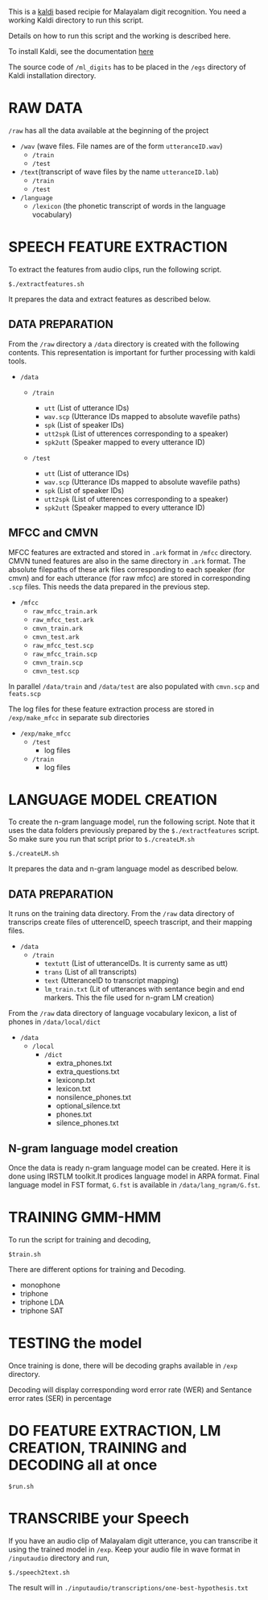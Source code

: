 This is a [kaldi](https://kaldi-asr.org/) based recipie for Malayalam digit recognition. You need a working Kaldi directory to run this script.

Details on how to run this script and the working is described here.

To install Kaldi, see the documentation [here](https://kaldi-asr.org/doc/install.html)

The source code of `/ml_digits` has to be placed in the `/egs` directory of Kaldi installation directory.

# RAW DATA 


`/raw` has all the data available at the beginning of the project

- `/wav` (wave files. File names are of the form `utteranceID.wav`)
    - `/train`
    - `/test`
- `/text`(transcript of wave files by the name `utteranceID.lab`)
    - `/train`
    - `/test`
- `/language`
    - `/lexicon` (the phonetic transcript of words in the language vocabulary)

# SPEECH FEATURE EXTRACTION

To extract the features from audio clips, run the following script. 
```
$./extractfeatures.sh
```
It prepares the data and extract features as described below.

## DATA PREPARATION

From the `/raw` directory a `/data` directory is created with the following contents. This representation is important for further processing with kaldi tools.

- `/data`
    - `/train`
        - `utt` (List of utterance IDs)
        - `wav.scp` (Utterance IDs mapped to absolute wavefile paths)
        - `spk` (List of speaker IDs)
        - `utt2spk` (List of utterences corresponding to a speaker)
        - `spk2utt` (Speaker mapped to every utterance ID)

    - `/test`
        - `utt` (List of utterance IDs)
        - `wav.scp` (Utterance IDs mapped to absolute wavefile paths)
        - `spk` (List of speaker IDs)
        - `utt2spk` (List of utterences corresponding to a speaker)
        - `spk2utt` (Speaker mapped to every utterance ID)


## MFCC and CMVN

MFCC features are extracted and stored in `.ark` format in `/mfcc` directory. CMVN tuned features are also in the same directory in `.ark` format. The absolute filepaths of these ark files corresponding to each speaker (for cmvn) and for each utterance (for raw mfcc) are stored in corresponding `.scp` files. This needs the data prepared in the previous step.

- `/mfcc`
    - `raw_mfcc_train.ark`
    - `raw_mfcc_test.ark`
    - `cmvn_train.ark`
    - `cmvn_test.ark`
    - `raw_mfcc_test.scp`
    - `raw_mfcc_train.scp`
    - `cmvn_train.scp`
    - `cmvn_test.scp`

In parallel `/data/train` and `/data/test` are also populated with `cmvn.scp` and  `feats.scp`

 The log files for these feature extraction process are stored in `/exp/make_mfcc` in separate sub directories

 - `/exp/make_mfcc`
    - `/test`
        - log files
    - `/train`
        - log files


# LANGUAGE MODEL CREATION

To create the n-gram  language model, run the following script. Note that it uses the data folders previously prepared by the `$./extractfeatures` script. So make sure you run that script prior to `$./createLM.sh`
```
$./createLM.sh
```

It prepares the data and n-gram language model as described below.

## DATA PREPARATION

It runs on the training data directory. From the `/raw` data directory of transcrips create files of utterenceID, speech trascript, and their mapping files.

- `/data`
    - `/train`
        - `textutt` (List of utteranceIDs. It is currenty same as utt)
        - `trans` (List of all transcripts)
        - `text` (UtteranceID to transcript mapping)
        - `lm_train.txt` (Lit of utterances with sentance begin and end markers. This the file used for n-gram LM creation)

From the `/raw` data directory of language vocabulary lexicon, a list of phones in `/data/local/dict`

- `/data`
    - `/local`
        - `/dict`
            - extra_phones.txt
            - extra_questions.txt
            - lexiconp.txt  
            - lexicon.txt
            - nonsilence_phones.txt
            - optional_silence.txt
            - phones.txt
            - silence_phones.txt

## N-gram language model creation

Once the data is ready n-gram language model can be created. Here it is done using IRSTLM toolkit.It prodices language model in ARPA format. Final language model in FST format, `G.fst` is available in `/data/lang_ngram/G.fst`.

# TRAINING GMM-HMM

To run the script for training and decoding,

```
$train.sh
```

There are different options for training and Decoding. 

- monophone 
- triphone 
- triphone LDA
- triphone SAT

# TESTING the model

Once training is done, there will be decoding graphs available in `/exp` directory.

Decoding will display corresponding word error rate (WER) and Sentance error rates (SER) in percentage


# DO FEATURE EXTRACTION, LM CREATION, TRAINING and DECODING all at once

```
$run.sh
```


# TRANSCRIBE your Speech

If you have an audio clip of Malayalam digit utterance, you can transcribe it using the trained model in `/exp`. Keep your audio file in wave format in `/inputaudio` directory and run,

```
$./speech2text.sh
```

The result will in `./inputaudio/transcriptions/one-best-hypothesis.txt`


